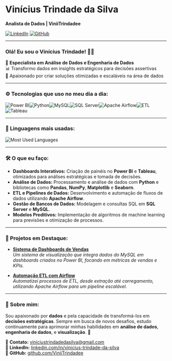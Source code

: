 # Vinícius Trindade da Silva

**Analista de Dados | ViniiTrindadee**

[![LinkedIn](https://img.shields.io/badge/LinkedIn-0077B5?style=for-the-badge&logo=linkedin&logoColor=white)](https://www.linkedin.com/in/vinicius-trindade-da-silva/) 
[![GitHub](https://img.shields.io/badge/GitHub-181717?style=for-the-badge&logo=github&logoColor=white)](https://github.com/ViniiTrindadee)

---

### Olá! Eu sou o Vinícius Trindade! 👨‍💻

🎯 **Especialista em Análise de Dados e Engenharia de Dados**  
📊 Transformo dados em insights estratégicos para decisões assertivas  
🚀 Apaixonado por criar soluções otimizadas e escaláveis na área de dados

---

### ⚙️ Tecnologias que uso no meu dia a dia:

<div style="display: flex; flex-wrap: wrap;">
  <img src="https://img.shields.io/badge/PowerBI-F2C811?style=for-the-badge&logo=powerbi&logoColor=black" alt="Power BI">
  <img src="https://img.shields.io/badge/Python-3776AB?style=for-the-badge&logo=python&logoColor=white" alt="Python">
  <img src="https://img.shields.io/badge/MySQL-4479A1?style=for-the-badge&logo=mysql&logoColor=white" alt="MySQL">
  <img src="https://img.shields.io/badge/SQLServer-CC2927?style=for-the-badge&logo=microsoft-sql-server&logoColor=white" alt="SQL Server">
  <img src="https://img.shields.io/badge/Apache%20Airflow-017CEE?style=for-the-badge&logo=apache-airflow&logoColor=white" alt="Apache Airflow">
  <img src="https://img.shields.io/badge/ETL-FF6F00?style=for-the-badge&logoColor=white" alt="ETL">
  <img src="https://img.shields.io/badge/Tableau-E97627?style=for-the-badge&logo=tableau&logoColor=white" alt="Tableau">
</div>

---

### 🌟 Linguagens mais usadas:
![Most Used Languages](https://github-readme-stats.vercel.app/api/top-langs/?username=ViniiTrindadee&hide_progress=true)

---

### 🛠️ O que eu faço:

- **Dashboards Interativos:** Criação de painéis no **Power BI** e **Tableau**, otimizados para análises estratégicas e tomada de decisões.  
- **Análise de Dados:** Processamento e análise de dados com **Python** e bibliotecas como **Pandas**, **NumPy**, **Matplotlib** e **Seaborn**.  
- **ETL e Pipelines de Dados:** Desenvolvimento e automação de fluxos de dados utilizando **Apache Airflow**.  
- **Gestão de Bancos de Dados:** Modelagem e consultas SQL em **SQL Server** e **MySQL**.  
- **Modelos Preditivos:** Implementação de algoritmos de machine learning para previsões e otimização de processos.

---

### 📌 Projetos em Destaque:

- **[Sistema de Dashboards de Vendas](https://github.com/ViniiTrindadee/Dashboard-de-Vendas)**  
  _Um sistema de visualização que integra dados do MySQL em dashboards criados no Power BI, focando em métricas de vendas e KPIs._

- **[Automação ETL com Airflow](https://github.com/ViniiTrindadee/Pipeline-Airflow)**  
  _Automatizei processos de ETL, desde extração até carregamento, utilizando Apache Airflow para um pipeline escalável._

---

### 🌟 Sobre mim:
Sou apaixonado por **dados** e pela capacidade de transformá-los em **decisões estratégicas**. Sempre em busca de novos desafios, estudo continuamente para aprimorar minhas habilidades em **análise de dados**, **engenharia de dados**, e **visualização**. 🚀

📧 **Contato:** [viniciustrindadedasilva@gmail.com](mailto:viniciustrindadedasilva@gmail.com)  
🔗 **LinkedIn:** [linkedin.com/in/vinicius-trindade-da-silva](https://www.linkedin.com/in/vinicius-trindade-da-silva)  
💼 **GitHub:** [github.com/ViniiTrindadee](https://github.com/ViniiTrindadee)
